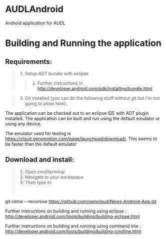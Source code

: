 AUDLAndroid
===========

Android application for AUDL


Building and Running the application
===================================

Requirements:
-----------------------
>1) Setup ADT bundle with eclipse
>>1) Further instructions in http://developer.android.com/sdk/installing/bundle.html

>2) Git installed (you can do the following stuff without git but I'm not going to show how).

The application can be checked out to an eclipse IDE with ADT plugin installed. The application can be built and run using the default emulator or using any device.

The emulator used for testing is https://cloud.genymotion.com/page/launchpad/download/. This seems to be faster than the default emulator

Download and install:
-----------------------
>1) Open cmd/terminal
>2) Navigate to your workspace
>3) Then type in:
><pre>
git clone --recursive https://github.com/owncloud/News-Android-App.git
></pre>

Further instructions on building and running using eclipse : 
http://developer.android.com/tools/building/building-eclipse.html

Further instructions on building and running using command line :
http://developer.android.com/tools/building/building-cmdline.html


